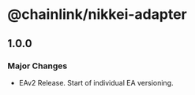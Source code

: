 # @chainlink/nikkei-adapter

## 1.0.0

### Major Changes

- EAv2 Release. Start of individual EA versioning.
